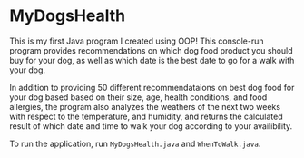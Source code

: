 # MyDogsHealth
This is my first Java program I created using OOP!
This console-run program provides recommendations on which dog food product you should buy for your dog, as well as which date is the best date to go for a walk 
with your dog.

In addition to providing 50 different recommendataions on best dog food for your dog based based on their size, age, health conditions, and food allergies, 
the program also analyzes the weathers of the next two weeks with respect to the temperature, and humidity, and returns the calculated result of which date and time to 
walk your dog according to your availibility. 

To run the application, run `MyDogsHealth.java` and `WhenToWalk.java`. 
